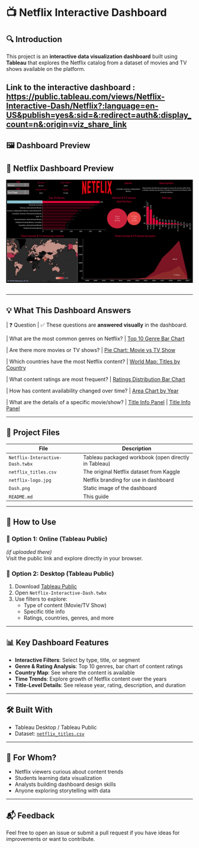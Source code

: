 # 📺 Netflix Interactive Dashboard

## 🔍 Introduction

This project is an **interactive data visualization dashboard** built using **Tableau** that explores the Netflix catalog from a dataset of movies and TV shows available on the platform.

Link to the interactive dashboard : https://public.tableau.com/views/Netflix-Interactive-Dash/Netflix?:language=en-US&publish=yes&:sid=&:redirect=auth&:display_count=n&:origin=viz_share_link
---

## 🖼️ Dashboard Preview
## 📍 Netflix Dashboard Preview

![Netflix Dashboard Preview](Dash.png)
```

```

---

## 💡 What This Dashboard Answers

| ❓ Question | ✅ These questions are **answered visually** in the dashboard.

| What are the most common genres on Netflix?
| [Top 10 Genre Bar Chart](10-Genre-Bar.png)

| Are there more movies or TV shows?
| [Pie Chart: Movie vs TV Show](Pie-Chart.png)

| Which countries have the most Netflix content?
| [World Map: Titles by Country](World-Map.png)

| What content ratings are most frequent?
| [Ratings Distribution Bar Chart](Ratings-Distribution.png)

| How has content availability changed over time?
| [Area Chart by Year](Area-Chart.png)

| What are the details of a specific movie/show?
| [Title Info Panel](Title-Info-Panel-1.png)
| [Title Info Panel](Title-Info-Panel-2.png)

---

## 📁 Project Files

| File                            | Description                                          |
| ------------------------------- | ---------------------------------------------------- |
| `Netflix-Interactive-Dash.twbx` | Tableau packaged workbook (open directly in Tableau) |
| `netflix_titles.csv`            | The original Netflix dataset from Kaggle             |
| `netflix-logo.jpg`              | Netflix branding for use in dashboard                |
| `Dash.png`                      | Static image of the dashboard                        |
| `README.md`                     | This guide                                           |

---

## 🚀 How to Use

### 🔹 **Option 1: Online (Tableau Public)**

_(if uploaded there)_  
Visit the public link and explore directly in your browser.

### 🔹 **Option 2: Desktop (Tableau Public)**

1. Download [Tableau Public](https://public.tableau.com/en-us/s/download)
2. Open `Netflix-Interactive-Dash.twbx`
3. Use filters to explore:
   - Type of content (Movie/TV Show)
   - Specific title info
   - Ratings, countries, genres, and more

---

## 📊 Key Dashboard Features

- **Interactive Filters**: Select by type, title, or segment
- **Genre & Rating Analysis**: Top 10 genres, bar chart of content ratings
- **Country Map**: See where the content is available
- **Time Trends**: Explore growth of Netflix content over the years
- **Title-Level Details**: See release year, rating, description, and duration

---

## 🛠️ Built With

- Tableau Desktop / Tableau Public
- Dataset: [`netflix_titles.csv`](https://www.kaggle.com/datasets/shivamb/netflix-shows)

---

## 👤 For Whom?

- Netflix viewers curious about content trends
- Students learning data visualization
- Analysts building dashboard design skills
- Anyone exploring storytelling with data

---

## 📬 Feedback

Feel free to open an issue or submit a pull request if you have ideas for improvements or want to contribute.
